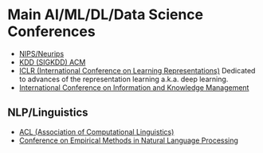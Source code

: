 # Main AI/ML/DL/Data Science Conferences

* [NIPS/Neurips](https://nips.cc/)
* [KDD (SIGKDD) ACM](https://www.kdd.org/)
* [ICLR (International Conference on Learning Representations)](https://iclr.cc/) Dedicated to advances of the
 representation learning a.k.a. deep learning.
* [International Conference on Information and Knowledge Management](https://cikm2020.org/)

## NLP/Linguistics
* [ACL (Association of Computational Linguistics)](https://www.aclweb.org/)
* [Conference on Empirical Methods in Natural Language Processing](https://2020.emnlp.org/)
